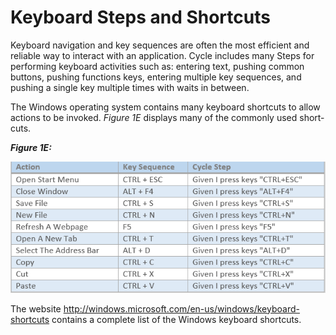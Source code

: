 # Keyboard Steps and Shortcuts

Keyboard navigation and key sequences are often the most efficient and reliable way to interact with an application. Cycle includes many Steps for performing keyboard activities such as: entering text, pushing common buttons, pushing functions keys, entering multiple key sequences, and pushing a single key multiple times with waits in between.

The Windows operating system contains many keyboard shortcuts to allow actions to be invoked. *Figure 1E* displays many of the commonly used short-cuts. 

***Figure 1E:***

![](figure1e.png)

The website http://windows.microsoft.com/en-us/windows/keyboard-shortcuts contains a complete list of the Windows keyboard shortcuts.